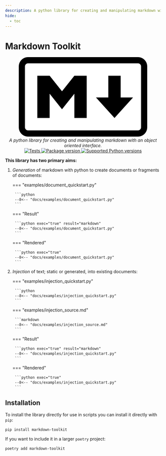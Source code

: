 ```yaml
---
description: A python library for creating and manipulating markdown with an object oriented interface.
hide:
  - toc
---
```


# Markdown Toolkit 

<p align="center">
<img src="img/markdown-mark.svg"><br>
<em>A python library for creating and manipulating markdown with an object oriented interface.</em><br>
<a href="https://github.com/danielloader/markdown-toolkit/actions/workflows/tests.yml?query=branch%3Amain" target="_blank">
    <img src="https://github.com/danielloader/markdown-toolkit/actions/workflows/tests.yml/badge.svg?branch=main&event=push" alt="Tests">
</a>
<a href="https://pypi.org/project/markdown-toolkit" target="_blank">
    <img src="https://img.shields.io/pypi/v/markdown-toolkit?color=%2334D058&label=pypi%20package" alt="Package version">
</a>
<a href="https://pypi.org/project/markdown-toolkit" target="_blank">
    <img src="https://img.shields.io/pypi/pyversions/markdown-toolkit.svg?color=%2334D058" alt="Supported Python versions">
</a>
</p>

**This library has two primary aims:**

1. _Generation_ of markdown with python to create documents or fragments of documents:

    === "examples/document_quickstart.py"

        ```python
        --8<-- "docs/examples/document_quickstart.py"
        ```

    === "Result"

        ```python exec="true" result="markdown"
        --8<-- "docs/examples/document_quickstart.py"
        ```

    === "Rendered"

        ```python exec="true"
        --8<-- "docs/examples/document_quickstart.py"
        ```

1. _Injection_ of text; static or generated, into existing documents:

    === "examples/injection_quickstart.py"

        ```python
        --8<-- "docs/examples/injection_quickstart.py"
        ```

    === "examples/injection_source.md"

        ```markdown
        --8<-- "docs/examples/injection_source.md"
        ```

    === "Result"

        ```python exec="true" result="markdown"
        --8<-- "docs/examples/injection_quickstart.py"
        ```

    === "Rendered"

        ```python exec="true"
        --8<-- "docs/examples/injection_quickstart.py"
        ```

## Installation

To install the library directly for use in scripts you can install it directly with `pip`:

```shell
pip install markdown-toolkit
```

If you want to include it in a larger `poetry` project:
```shell
poetry add markdown-toolkit
```


